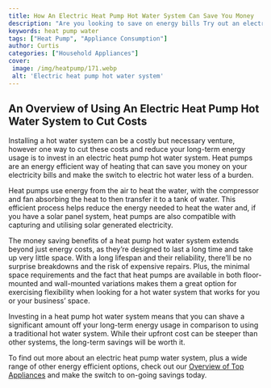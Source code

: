 ```yaml
---
title: How An Electric Heat Pump Hot Water System Can Save You Money
description: "Are you looking to save on energy bills Try out an electric heat pump hot water system This blog post explains how it can help you save money and offers practical tips for implementing it"
keywords: heat pump water
tags: ["Heat Pump", "Appliance Consumption"]
author: Curtis
categories: ["Household Appliances"]
cover: 
 image: /img/heatpump/171.webp
 alt: 'Electric heat pump hot water system'
---
```

## An Overview of Using An Electric Heat Pump Hot Water System to Cut Costs

Installing a hot water system can be a costly but necessary venture, however one way to cut these costs and reduce your long-term energy usage is to invest in an electric heat pump hot water system. Heat pumps are an energy efficient way of heating that can save you money on your electricity bills and make the switch to electric hot water less of a burden.

Heat pumps use energy from the air to heat the water, with the compressor and fan absorbing the heat to then transfer it to a tank of water. This efficient process helps reduce the energy needed to heat the water and, if you have a solar panel system, heat pumps are also compatible with capturing and utilising solar generated electricity.

The money saving benefits of a heat pump hot water system extends beyond just energy costs, as they’re designed to last a long time and take up very little space. With a long lifespan and their reliability, there’ll be no surprise breakdowns and the risk of expensive repairs. Plus, the minimal space requirements and the fact that heat pumps are available in both floor-mounted and wall-mounted variations makes them a great option for exercising flexibility when looking for a hot water system that works for you or your business’ space.

Investing in a heat pump hot water system means that you can shave a significant amount off your long-term energy usage in comparison to using a traditional hot water system. While their upfront cost can be steeper than other systems, the long-term savings will be worth it.

To find out more about an electric heat pump water system, plus a wide range of other energy efficient options, check out our [Overview of Top Appliances](./pages/appliance-overview) and make the switch to on-going savings today.
